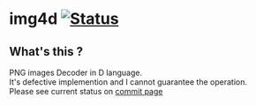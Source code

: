 # img4d   [![Status](https://travis-ci.org/DYGV/img4d.svg?branch=master)](https://travis-ci.org/DYGV/img4d)
## What's this ?  
PNG images Decoder in D language.  
It's defective implemention and I cannot guarantee the operation.  
Please see current status on [commit page](https://github.com/DYGV/img4d/commits/master)
